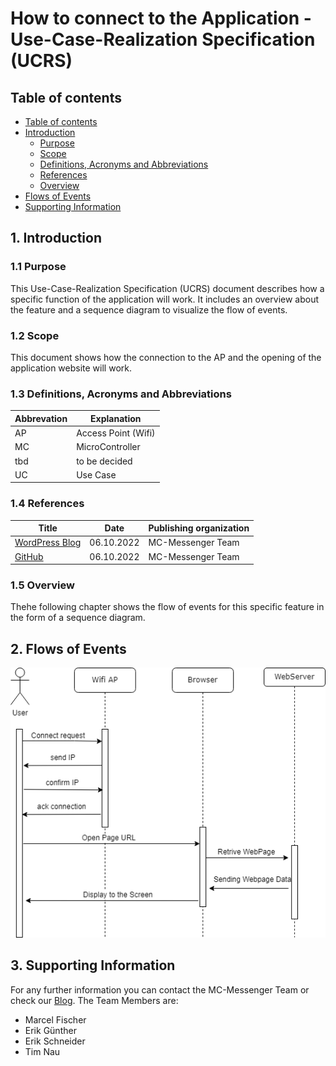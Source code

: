 # How to connect to the Application - Use-Case-Realization Specification (UCRS) 

## Table of contents
- [Table of contents](#table-of-contents)
- [Introduction](#1-introduction)
    - [Purpose](#11-purpose)
    - [Scope](#12-scope)
    - [Definitions, Acronyms and Abbreviations](#13-definitions-acronyms-and-abbreviations)
    - [References](#14-references)
    - [Overview](#15-overview)
- [Flows of Events](#2-flows-of-events)
- [Supporting Information](#3-supporting-information)


## 1. Introduction

### 1.1 Purpose
This Use-Case-Realization Specification (UCRS) document describes how a specific function of the application will work.
It includes an overview about the feature and a sequence diagram to visualize the flow of events. 

### 1.2 Scope

 This document shows how the connection to the AP and the opening of the application website will work.


### 1.3 Definitions, Acronyms and Abbreviations
| Abbrevation | Explanation                            |
| ----------- | -------------------------------------- |
| AP          | Access Point (Wifi)                    |
| MC          | MicroController                        |
| tbd         | to be decided                          |
| UC          | Use Case                               |


### 1.4 References

| Title                                                              | Date       | Publishing organization   |
| -------------------------------------------------------------------|:----------:| ------------------------- |
| [WordPress Blog](https://semcmessenger.wordpress.com)              | 06.10.2022 | MC-Messenger Team         | 
| [GitHub](https://github.com/Scherrik/se_mcm)                       | 06.10.2022 | MC-Messenger Team         |


### 1.5 Overview
Thehe following chapter shows the flow of events for this specific feature in the form of a sequence diagram.
    
## 2. Flows of Events

![OUCD](./SequenceDiagrams/Sequence_Diagram_Connection.png)

## 3. Supporting Information
For any further information you can contact the MC-Messenger Team or check our [Blog](https://semcmessenger.wordpress.com). 
The Team Members are:
- Marcel Fischer
- Erik Günther
- Erik Schneider
- Tim Nau
